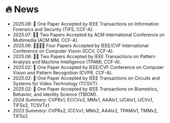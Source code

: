 # 🔥 News
- *2025.08*: 🎉 One Paper Accepted by IEEE Transactions on Information Forensics and Security (TIFS, CCF-A).
- *2025.07*: 🎉🎉 Two Papers Accepted by ACM International Conference on Multimedia (ACM MM, CCF-A).
- *2025.06*: 🎉🎉🎉🎉 Four Papers Accepted by IEEE/CVF International Conference on Computer Vision (ICCV, CCF-A).
- *2025.06*: 🎉🎉 Two Papers Accepted by IEEE Transactions on Pattern Analysis and Machine Intelligence (TPAMI, CCF-A).
- *2025.02*: 🎉 One Paper Accepted by IEEE/CVF Conference on Computer Vision and Pattern Recognition (CVPR, CCF-A).
- *2025.02*: 🎉 One Paper Accepted by IEEE Transactions on Circuits and Systems for Video Technology (TCSVT).
- *2025.02*: 🎉 One Paper Accepted by IEEE Transactions on Biometrics, Behavior, and Identity Science (TBIOM).
- *2024 Summary*: CVPRx1, ECCVx3, MMx1, AAAIx1, IJCAIx1, IJCVx1, TIFSx2, TCSVTx1
- *2023 Summary*: CVPRx2, ICCVx1, MMx2, AAAIx2, TPAMIx1, TMMx2, TIFSx2
